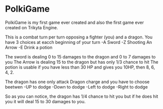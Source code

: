 # PolkiGame

PolkiGame is my first  game ever created and also the first game ever created on Trikyta Engine. 

This is a combat turn per turn opposing a fighter (you) and a dragon. 
You have 3 choices at eacch beginning of your turn 
-A Sword
-Z Shooting An Arrow
-E Drink a potion

The sword is dealing 0 to 15 damages to the dragon and 0 to 7 damages to you
The Arrow is dealing 15 to the dragon but has only 1/3 chance to hit
The potion is usable if you have less than 30 HP and gives you 10HP, then 8, 6, 4, 2.

The dragon has one only attack Dragon charge and you have to choose beetwen
-UP to dodge
-Down to dodge
-Left to dodge
-Right to dodge

So as you can notice, the dragon has 1/4 chance to hit you but if he does hit you it will deal 15 to 30 damages to you.
